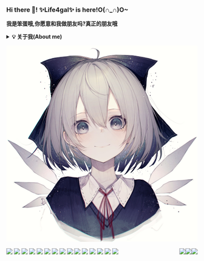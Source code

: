### Hi there 👋! ✨Life4gal✨ is here!O(∩_∩)O~
<b>我是笨蛋哦,你愿意和我做朋友吗?真正的朋友哦</b>

<b><details><summary>💡 关于我(About me)</summary></b>
  这是一只没有梦想的咸鱼,期待着有一天海浪能带着他翻身.
  轻度自闭,不喜欢说话(尤其是对不感兴趣的人和事情),重度人格分裂(?)
  
#### 你又在写bug了?
  写代码很菜,尤其是写C++,又菜又不让别人说.
  喜欢玩二进制和逆向(其实早期是因为打游戏太菜学的汇编,不想浪费了)
  
  🙏 大佬带带我
  🙏 大佬带带我
  🙏 大佬带带我
</details>

![pic](./80278148_p0_master1200.jpg)

<img src="https://forthebadge.com/images/badges/ages-18.svg"/>
<img src="https://forthebadge.com/images/badges/built-by-developers.svg"/>
<img src="https://forthebadge.com/images/badges/ctrl-c-ctrl-v.svg"/>
<img src="https://forthebadge.com/images/badges/fixed-bugs.svg"/>
<img src="https://forthebadge.com/images/badges/fo-real.svg"/>
<img src="https://forthebadge.com/images/badges/for-you.svg"/>
<img src="https://forthebadge.com/images/badges/its-not-a-lie-if-you-believe-it.svg"/>
<img src="https://forthebadge.com/images/badges/made-with-c-plus-plus.svg"/>
<img src="https://forthebadge.com/images/badges/made-with-markdown.svg"/>
<img src="https://forthebadge.com/images/badges/made-with-python.svg"/>
<img src="https://forthebadge.com/images/badges/makes-people-smile.svg"/>
<img src="https://forthebadge.com/images/badges/not-a-bug-a-feature.svg"/>
<img src="https://forthebadge.com/images/badges/powered-by-black-magic.svg"/>
<img src="https://forthebadge.com/images/badges/works-on-my-machine.svg"/>
<img src="https://forthebadge.com/images/badges/you-didnt-ask-for-this.svg"/>

<img align="right" src="https://github-readme-stats.vercel.app/api/top-langs/?username=Life4gal&hide=html&show_icons=true&theme=synthwave"/>
<img align="right" src="https://github-readme-stats.vercel.app/api?username=Life4gal&show_icons=true&theme=synthwave"/>
<img align="right" src="https://github-readme-stats.vercel.app/api/wakatime?username=Life4gal&show_icons=true&theme=synthwave"/>
